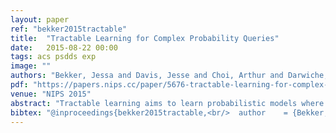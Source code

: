 ```yaml
---
layout: paper
ref: "bekker2015tractable"
title:  "Tractable Learning for Complex Probability Queries"
date:   2015-08-22 00:00
tags: acs psdds exp
image: ""
authors: "Bekker, Jessa and Davis, Jesse and Choi, Arthur and Darwiche, Adnan and Van den Broeck, Guy"
pdf: "https://papers.nips.cc/paper/5676-tractable-learning-for-complex-probability-queries.pdf"
venue: "NIPS 2015"
abstract: "Tractable learning aims to learn probabilistic models where inference is guaranteed to be efficient. However, the particular class of queries that is tractable depends on the model and underlying representation. Usually this class is MPE or conditional probabilities Pr(x|y) for joint assignments x, y. We propose a tractable learner that guarantees efficient inference for a broader class of queries. It simultaneously learns a Markov network and its tractable circuit representation, in order to guarantee and measure tractability. Our approach differs from earlier work by using Sentential Decision Diagrams (SDD) as the tractable language instead of Arithmetic Circuits (AC). SDDs have desirable properties, which more general representations such as ACs lack, that enable basic primitives for Boolean circuit compilation. This allows us to support a broader class of complex probability queries, including counting, threshold, and parity, in polytime."
bibtex: "@inproceedings{bekker2015tractable,<br/>  author    = {Bekker, Jessa and Davis, Jesse and Choi, Arthur and Darwiche, Adnan and Van den Broeck, Guy},<br/>  title     = {Tractable Learning for Complex Probability Queries},<br/>  booktitle = {{NIPS}},<br/>  pages     = {2242--2250},<br/>  year      = {2015}<br/>}"
---
```


